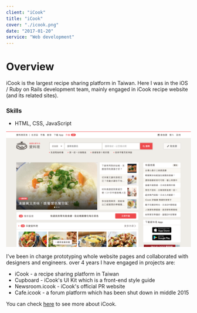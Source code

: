 ```yaml
---
client: "iCook"
title: "iCook"
cover: "./icook.png"
date: "2017-01-20"
service: "Web development"
---
```


# Overview
iCook is the largest recipe sharing platform in Taiwan. Here I was in the iOS / Ruby on Rails development team, mainly engaged in iCook recipe website (and its related sites).

### Skills
- HTML, CSS, JavaScript

![](./icook.png)

I've been in charge prototyping whole website pages and collaborated with designers and engineers. over 4 years I have engaged in projects are:

* iCook - a recipe sharing platform in Taiwan
* Cupboard - iCook's UI Kit which is a front-end style guide
* Newsroom.icook - iCook's official PR website
* Cafe.icook - a forum platform which has been shut down in middle 2015

You can check [here](https://icook.tw) to see more about iCook.